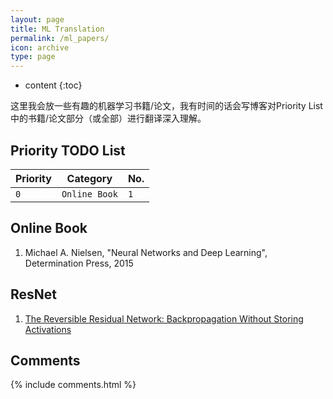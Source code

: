 ```yaml
---
layout: page
title: ML Translation
permalink: /ml_papers/
icon: archive
type: page
---
```


* content
{:toc}

这里我会放一些有趣的机器学习书籍/论文，我有时间的话会写博客对Priority List中的书籍/论文部分（或全部）进行翻译深入理解。

## Priority TODO List

| Priority | Category | No. |
|----------|----------|-----|
|`0`|`Online Book`|`1`|

## Online Book
1. Michael A. Nielsen, "Neural Networks and Deep Learning", Determination Press, 2015

## ResNet
1. [The Reversible Residual Network: Backpropagation Without Storing Activations](/mdres/papers/1707.04585.pdf)


## Comments

{% include comments.html %}
